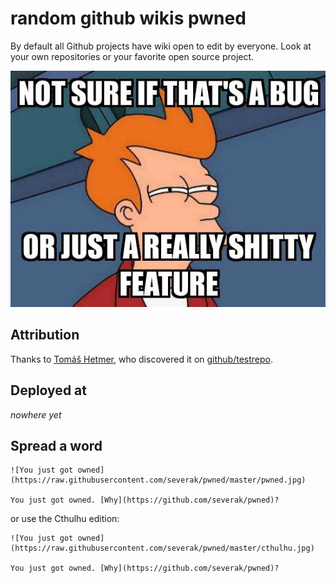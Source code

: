 # random github wikis pwned

By default all Github projects have wiki open to edit by everyone. Look at your own repositories or your favorite open source project.

![](https://raw.githubusercontent.com/severak/pwned/master/bug_or_feature.jpg)

## Attribution

Thanks to [Tomáš Hetmer](https://github.com/TomHetmer), who discovered it on [github/testrepo](https://github.com/github/testrepo/wiki).

## Deployed at

*nowhere yet*

## Spread a word

```
![You just got owned](https://raw.githubusercontent.com/severak/pwned/master/pwned.jpg)

You just got owned. [Why](https://github.com/severak/pwned)?
```

or use the Cthulhu edition:

```
![You just got owned](https://raw.githubusercontent.com/severak/pwned/master/cthulhu.jpg)

You just got owned. [Why](https://github.com/severak/pwned)?
```
